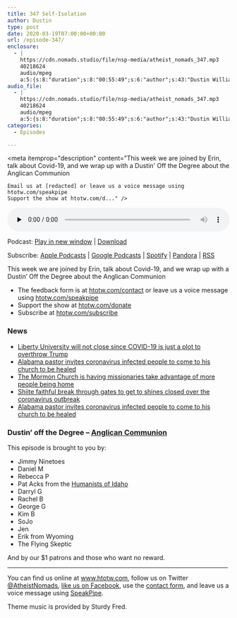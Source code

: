 ```yaml
---
title: 347 Self-Isolation
author: Dustin
type: post
date: 2020-03-19T07:00:00+00:00
url: /episode-347/
enclosure:
  - |
    https://cdn.nomads.studio/file/nsp-media/atheist_nomads_347.mp3
    40218624
    audio/mpeg
    a:5:{s:8:"duration";s:8:"00:55:49";s:6:"author";s:43:"Dustin Williams, Lauren Studley, Erin Riley";s:8:"explicit";s:1:"1";s:13:"episode_title";s:14:"Self-Isolation";s:10:"episode_no";s:3:"347";}
audio_file:
  - |
    https://cdn.nomads.studio/file/nsp-media/atheist_nomads_347.mp3
    40218624
    audio/mpeg
    a:5:{s:8:"duration";s:8:"00:55:49";s:6:"author";s:43:"Dustin Williams, Lauren Studley, Erin Riley";s:8:"explicit";s:1:"1";s:13:"episode_title";s:14:"Self-Isolation";s:10:"episode_no";s:3:"347";}
categories:
  - Episodes

---
```

<div itemscope itemtype="http://schema.org/AudioObject">
  <meta itemprop="name" content="347 Self-Isolation" />
  
  <meta itemprop="uploadDate" content="2020-03-19T01:00:00-06:00" />
  
  <meta itemprop="encodingFormat" content="audio/mpeg" />
  
  <meta itemprop="duration" content="PT55M49S" />
  
  <meta itemprop="description" content="This week we are joined by Erin, talk about Covid-19, and we wrap up with a Dustin' Off the Degree about the Anglican Communion



 	Email us at [redacted] or leave us a voice message using htotw.com/speakpipe
 	Support the show at htotw.com/d..." />
  
  <meta itemprop="contentUrl" content="https://dts.podtrac.com/redirect.mp3/cdn.nomads.studio/file/nsp-media/atheist_nomads_347.mp3" />
  
  <meta itemprop="contentSize" content="38.4" />
  </p> 
  
  <div class="powerpress_player" id="powerpress_player_8610">
    <audio class="wp-audio-shortcode" id="audio-4279-354" preload="none" style="width: 100%;" controls="controls"><source type="audio/mpeg" src="https://dts.podtrac.com/redirect.mp3/cdn.nomads.studio/file/nsp-media/atheist_nomads_347.mp3?_=354" /><a href="https://dts.podtrac.com/redirect.mp3/cdn.nomads.studio/file/nsp-media/atheist_nomads_347.mp3">https://dts.podtrac.com/redirect.mp3/cdn.nomads.studio/file/nsp-media/atheist_nomads_347.mp3</a></audio>
  </div>
</div>

<p class="powerpress_links powerpress_links_mp3">
  Podcast: <a href="https://dts.podtrac.com/redirect.mp3/cdn.nomads.studio/file/nsp-media/atheist_nomads_347.mp3" class="powerpress_link_pinw" target="_blank" title="Play in new window" onclick="return powerpress_pinw('https://htotw.com/?powerpress_pinw=4279-podcast');" rel="nofollow">Play in new window</a> | <a href="https://dts.podtrac.com/redirect.mp3/cdn.nomads.studio/file/nsp-media/atheist_nomads_347.mp3" class="powerpress_link_d" title="Download" rel="nofollow" download="atheist_nomads_347.mp3">Download</a>
</p>

<p class="powerpress_links powerpress_subscribe_links">
  Subscribe: <a href="https://podcasts.apple.com/us/podcast/humanists-take-on-the-world/id530050098?mt=2&ls=1" class="powerpress_link_subscribe powerpress_link_subscribe_itunes" target="_blank" title="Subscribe on Apple Podcasts" rel="nofollow">Apple Podcasts</a> | <a href="https://www.google.com/podcasts?feed=aHR0cDovL2F0aGVpc3Rub21hZHMubGlic3luLmNvbS9yc3M%3D" class="powerpress_link_subscribe powerpress_link_subscribe_googleplay" target="_blank" title="Subscribe on Google Podcasts" rel="nofollow">Google Podcasts</a> | <a href="https://open.spotify.com/show/3LzK2xZGike6Tc1GEMtMbr?si=LieN9SNuTpq96smuaUsH8A" class="powerpress_link_subscribe powerpress_link_subscribe_spotify" target="_blank" title="Subscribe on Spotify" rel="nofollow">Spotify</a> | <a href="https://www.pandora.com/podcast/atheist-nomads/PC:10122?corr=62071012&part=ug" class="powerpress_link_subscribe powerpress_link_subscribe_pandora" target="_blank" title="Subscribe on Pandora" rel="nofollow">Pandora</a> | <a href="https://htotw.com/feed/podcast/" class="powerpress_link_subscribe powerpress_link_subscribe_rss" target="_blank" title="Subscribe via RSS" rel="nofollow">RSS</a>
</p>

This week we are joined by Erin, talk about Covid-19, and we wrap up with a Dustin&#8217; Off the Degree about the Anglican Communion

<!--more-->

  * The feedback form is at [htotw.com/contact](https://htotw.com/contact) or leave us a voice message using <a href="https://htotw.com/speakpipe" target="_blank" rel="noopener noreferrer">htotw.com/speakpipe</a>
  * Support the show at <a href="https://htotw.com/donate" target="_blank" rel="noopener noreferrer">htotw.com/donate</a>
  * Subscribe at <a href="https://htotw.com/subscribe" target="_blank" rel="noopener noreferrer">htotw.com/subscribe</a>

### News

  * <a href="https://friendlyatheist.patheos.com/2020/03/15/falwell-wont-close-liberty-u-says-covid-19-is-just-an-attempt-to-get-trump/" target="_blank" rel="noopener noreferrer">Liberty University will not close since COVID-19 is just a plot to overthrow Trump</a>
  * <a href="https://www.bamapolitics.com/51007/boaz-al-pastor-invites-coronavirus-infected-to-service/" target="_blank" rel="noopener noreferrer">Alabama pastor invites coronavirus infected people to come to his church to be healed</a>
  * <a href="https://www.mormonstories.org/podcast/mormon-church-please-quarantine-your-missionaries-patriarchs-members-etc-from-covid-10-coronavirus-they-are-not-safe-and-they-could-become-carriers/" target="_blank" rel="noopener noreferrer">The Mormon Church is having missionaries take advantage of more people being home</a>
  * <a href="https://time.com/5804546/iran-shiite-storm-coronavirus/" target="_blank" rel="noopener noreferrer">Shiite faithful break through gates to get to shines closed over the coronavirus outbreak</a>
  * <a href="https://www.bamapolitics.com/51007/boaz-al-pastor-invites-coronavirus-infected-to-service/" target="_blank" rel="noopener noreferrer">Alabama pastor invites coronavirus infected people to come to his church to be healed</a>

### Dustin&#8217; off the Degree &#8211; <a href="https://www.adherents.com/adh_rb.html" target="_blank" rel="noopener noreferrer">Anglican Communion</a>

This episode is brought to you by:

  * Jimmy Ninetoes
  * Daniel M
  * Rebecca P
  * Pat Acks from the <a href="https://www.humanistsofidaho.org" target="_blank" rel="noopener noreferrer">Humanists of Idaho</a>
  * Darryl G
  * Rachel B
  * George G
  * Kim B
  * SoJo
  * Jen
  * Erik from Wyoming
  * The Flying Skeptic

And by our $1 patrons and those who want no reward.

<hr width="500" />

You can find us online at <a href="https://www.htotw.com/" target="_blank" rel="noopener noreferrer">www.htotw.com</a>, follow us on Twitter <a href="https://twitter.com/AtheistNomads" target="_blank" rel="noopener noreferrer">@AtheistNomads</a>, <a href="https://htotw.com/facebook" target="_blank" rel="noopener noreferrer">like us on Facebook</a>, use the [contact form](https://htotw.com/contact), and leave us a voice message using <a href="https://htotw.com/speakpipe" target="_blank" rel="noopener noreferrer">SpeakPipe</a>.

Theme music is provided by Sturdy Fred.